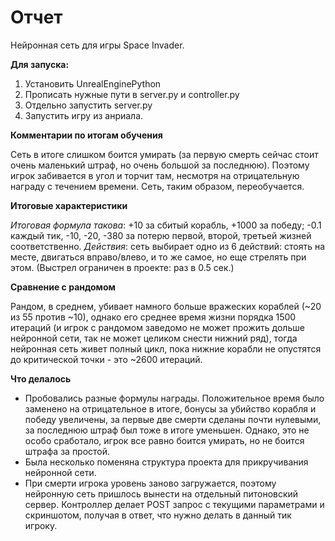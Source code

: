# Отчет #

Нейронная сеть для игры Space Invader.

**Для запуска:**

1. Установить UnrealEnginePython
2. Прописать нужные пути в server.py и controller.py
3. Отдельно запустить server.py
4. Запустить игру из анриала.

**Комментарии по итогам обучения**

Сеть в итоге слишком боится умирать (за первую смерть сейчас стоит очень маленький штраф, но очень большой за последнюю). Поэтому игрок забивается в угол и торчит там, несмотря на отрицательную награду с течением времени. Сеть, таким образом, переобучается.

**Итоговые характеристики**

*Итоговая формула такова*: +10 за сбитый корабль, +1000 за победу; -0.1 каждый тик, -10, -20, -380 за потерю первой, второй, третьей жизней соответственно.
*Действия*: сеть выбирает одно из 6 действий: стоять на месте, двигаться вправо/влево, и то же самое, но еще стрелять при этом. (Выстрел ограничен в проекте: раз в 0.5 сек.)

**Сравнение с рандомом**

Рандом, в среднем, убивает намного больше вражеских кораблей (~20 из 55 против ~10), однако его среднее время жизни порядка 1500 итераций (и игрок с рандомом заведомо не может прожить дольше нейронной сети, так не может целиком снести нижний ряд), тогда нейронная сеть живет полный цикл, пока нижние корабли не опустятся до критической точки - это ~2600 итераций.

**Что делалось**
* Пробовались разные формулы награды. Положительное время было заменено на отрицательное в итоге, бонусы за убийство корабля и победу увеличены, за первые две смерти сделаны почти нулевыми, за последнюю штраф был тоже в итоге уменьшен. Однако, это не особо сработало, игрок все равно боится умирать, но не боится штрафа за простой.
* Была несколько поменяна структура проекта для прикручивания нейронной сети.
* При смерти игрока уровень заново загружается, поэтому нейронную сеть пришлось вынести на отдельный питоновский сервер. Контроллер делает POST запрос с текущими параметрами и скриншотом, получая в ответ, что нужно делать в данный тик игроку.

